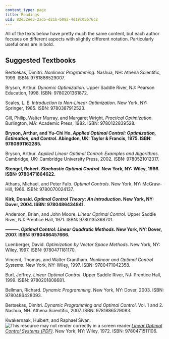 ```yaml
---
content_type: page
title: Readings
uid: 82e52ee3-2ad5-d21b-b082-4d19c05676c2
---
```


All of the texts below have pretty much the same content, but each author focuses on different aspects with slightly different notation. Particularly useful ones are in bold.

Suggested Textbooks
-------------------

Bertsekas, Dimitri. _Nonlinear Programming_. Nashua, NH: Athena Scientific, 1999. ISBN: 9781886529007.

Bryson, Arthur. _Dynamic Optimization_. Upper Saddle River, NJ: Pearson Education, 1998. ISBN: 9780201361872.

Scales, L. E. _Introduction to Non-Linear Optimization_. New York, NY: Springer, 1985. ISBN: 9780387912523.

Gill, Philip, Walter Murray, and Margaret Wright. _Practical Optimization_. Burlington, MA: Academic Press, 1982. ISBN: 9780122839528.

**Bryson, Arthur, and Yu-Chi Ho. _Applied Optimal Control: Optimization, Estimation, and Control_. Abingdon, UK: Taylor & Francis, 1975. ISBN: 9780891162285.**

Bryson, Arthur. _Applied Linear Optimal Control: Examples and Algorithms_. Cambridge, UK: Cambridge University Press, 2002. ISBN: 9780521012317.

**Stengel, Robert. _Stochastic Optimal Control_. New York, NY: Wiley, 1986. ISBN: 9780471864622.**

Athans, Michael, and Peter Falb. _Optimal Controls_. New York, NY: McGraw-Hill, 1966. ISBN: 9780070024137.

**Kirk, Donald. _Optimal Control Theory: An Introduction_. New York, NY: Dover, 2004. ISBN: 9780486434841.**

Anderson, Brian, and John Moore. _Linear Optimal Control_. Upper Saddle River, NJ: Prentice Hall, 1971. ISBN: 9780135368701.

**———. _Optimal Control: Linear Quadratic Methods_. New York, NY: Dover, 2007. ISBN: 9780486457666.**

Luenberger, David. _Optimization by Vector Space Methods_. New York, NY: Wiley, 1997. ISBN: 9780471181170.

Vincent, Thomas, and Walter Grantham. _Nonlinear and Optimal Control Systems_. New York, NY: Wiley, 1997. ISBN: 9780471042358.

Burl, Jeffrey. _Linear Optimal Control_. Upper Saddle River, NJ: Prentice Hall, 1999. ISBN: 9780201808681.

Bellman, Richard. _Dynamic Programming_. New York, NY: Dover, 2003. ISBN: 9780486428093.

Bertsekas, Dimitri. _Dynamic Programming and Optimal Control_. Vol. 1 and 2. Nashua, NH: Athena Scientific, 2007. ISBN: 9781886529083.

Kwakernaak, Huibert, and Raphael Sivan. ![This resource may not render correctly in a screen reader.](/images/inacessible.gif)[_Linear Optimal Control Systems (PDF)_](https://www.semanticscholar.org/paper/Linear-Optimal-Control-Systems-Kwakernaak-Sivan/d7c1406e3def1fe10d6028a397ed257b9f9a50dd). New York, NY: Wiley, 1972. ISBN: 9780471511106.